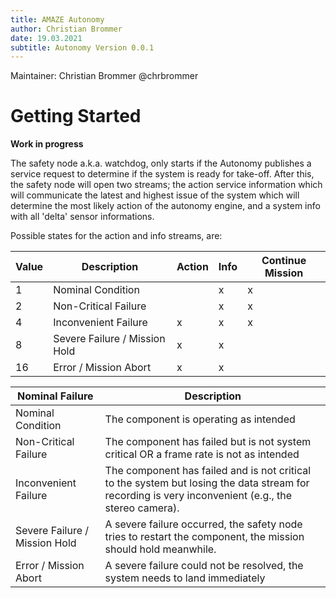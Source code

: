 ```yaml
---
title: AMAZE Autonomy
author: Christian Brommer
date: 19.03.2021
subtitle: Autonomy Version 0.0.1
---
```


Maintainer: Christian Brommer @chrbrommer

# Getting Started

**Work in progress**

The safety node a.k.a. watchdog, only starts if the Autonomy publishes a service request to determine if the system is ready for take-off. After this, the safety node will open two streams; the action service information which will communicate the latest and highest issue of the system which will determine the most likely action of the autonomy engine, and a system info with all 'delta' sensor informations.

Possible states for the action and info streams, are:

| Value | Description                   | Action | Info | Continue Mission |
| ----- | ----------------------------- | ------ | ---- | ---------------- |
| 1     | Nominal Condition             |        | x    | x                |
| 2     | Non-Critical Failure          |        | x    | x                |
| 4     | Inconvenient Failure          | x      | x    | x                |
| 8     | Severe Failure / Mission Hold | x      | x    |                  |
| 16    | Error / Mission Abort         | x      | x    |                  |



| Nominal Failure               | Description                                                  |
| ----------------------------- | ------------------------------------------------------------ |
| Nominal Condition             | The component is operating as intended                       |
| Non-Critical Failure          | The component has failed but is not system critical OR a frame rate is not as intended |
| Inconvenient Failure          | The component has failed and is not critical to the system but losing the data stream for recording is very inconvenient (e.g., the stereo camera). |
| Severe Failure / Mission Hold | A severe failure occurred, the safety node tries to restart the component, the mission should hold meanwhile. |
| Error / Mission Abort         | A severe failure could not be resolved, the system needs to land immediately |

